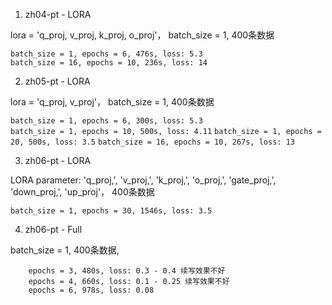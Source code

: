 1. zh04-pt - LORA

lora = 'q_proj, v_proj, k_proj, o_proj'， batch_size = 1, 400条数据

`batch_size = 1, epochs = 6, 476s, loss: 5.3 `   
`batch_size = 16, epochs = 10, 236s, loss: 14 `

2. zh05-pt - LORA

lora = 'q_proj, v_proj'， batch_size = 1, 400条数据

`batch_size = 1, epochs = 6, 300s, loss: 5.3`    
`batch_size = 1, epochs = 10, 500s, loss: 4.11`
`batch_size = 1, epochs = 20, 500s, loss: 3.5`
`batch_size = 16, epochs = 10, 267s, loss: 13`

3. zh06-pt - LORA

LORA parameter: 'q_proj,', 'v_proj,', 'k_proj,', 'o_proj,', 'gate_proj,', 'down_proj,', 'up_proj'， 400条数据    

```commandline
batch_size = 1, epochs = 30, 1546s, loss: 3.5
```

4.  zh06-pt - Full

batch_size = 1, 400条数据,

```
    epochs = 3, 480s, loss: 0.3 - 0.4 续写效果不好    
    epochs = 4, 660s, loss: 0.1 - 0.25 续写效果不好    
    epochs = 6, 978s, loss: 0.08    
```